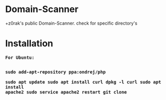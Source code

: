 # Domain-Scanner
+z0rak's public Domain-Scanner. check for specific directory's
<h1> Installation </h1>
<code><h3>For Ubuntu:
  
sudo add-apt-repository ppa:ondrej/php  
sudo apt update
sudo apt install curl
dpkg -l curl
sudo apt install apache2
sudo service apache2 restart
git clone
  
  
  
  
  
  </h3><code>
